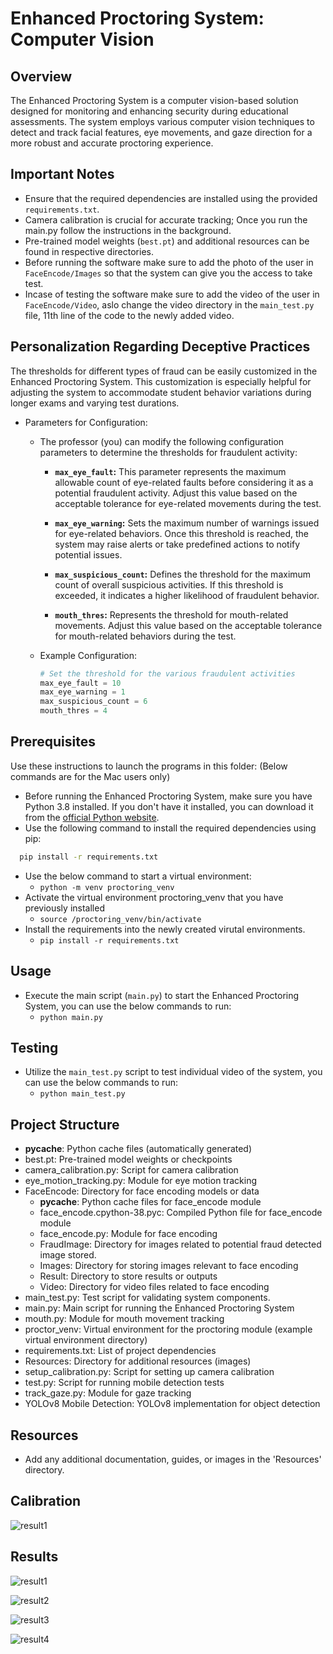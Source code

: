 # Enhanced Proctoring System: Computer Vision

## Overview
The Enhanced Proctoring System is a computer vision-based solution designed for monitoring and enhancing security during educational assessments. The system employs various computer vision techniques to detect and track facial features, eye movements, and gaze direction for a more robust and accurate proctoring experience.

## Important Notes
- Ensure that the required dependencies are installed using the provided `requirements.txt`.
- Camera calibration is crucial for accurate tracking; Once you run the main.py follow the instructions in the background.
- Pre-trained model weights (`best.pt`) and additional resources can be found in respective directories.
- Before running the software make sure to add the photo of the user in `FaceEncode/Images` so that the system can give you the access to take test.
- Incase of testing the software make sure to add the video of the user in `FaceEncode/Video`, aslo change the video directory in the `main_test.py` file, 11th line of the code to the newly added video.

## Personalization Regarding Deceptive Practices
The thresholds for different types of fraud can be easily customized in the Enhanced Proctoring System. This customization is especially helpful for adjusting the system to accommodate student behavior variations during longer exams and varying test durations.
- Parameters for Configuration:
  - The professor (you) can modify the following configuration parameters to determine the thresholds for fraudulent activity:
    - **`max_eye_fault`:**
     This parameter represents the maximum allowable count of eye-related faults before considering it as a potential fraudulent activity. Adjust this value based on the acceptable tolerance for eye-related movements during the test.

    - **`max_eye_warning`:**
     Sets the maximum number of warnings issued for eye-related behaviors. Once this threshold is reached, the system may raise alerts or take predefined actions to notify potential issues.

    - **`max_suspicious_count`:**
     Defines the threshold for the maximum count of overall suspicious activities. If this threshold is exceeded, it indicates a higher likelihood of fraudulent behavior.

    - **`mouth_thres`:**
     Represents the threshold for mouth-related movements. Adjust this value based on the acceptable tolerance for mouth-related behaviors during the test.

  - Example Configuration:
    ```python
    # Set the threshold for the various fraudulent activities
    max_eye_fault = 10
    max_eye_warning = 1
    max_suspicious_count = 6
    mouth_thres = 4
    ```

## Prerequisites
Use these instructions to launch the programs in this folder:
(Below commands are for the Mac users only)

- Before running the Enhanced Proctoring System, make sure you have Python 3.8 installed. If you don't have it installed, you can download it from the [official Python website](https://www.python.org/downloads/).
- Use the following command to install the required dependencies using pip:
```bash
  pip install -r requirements.txt
```
- Use the below command to start a virtual environment:
  - `python -m venv proctoring_venv`
- Activate the virtual environment proctoring_venv that you have previously installed
  - `source /proctoring_venv/bin/activate`
- Install the requirements into the newly created virutal environments.
  - `pip install -r requirements.txt`

## Usage
- Execute the main script (`main.py`) to start the Enhanced Proctoring System, you can use the below commands to run:
  - `python main.py`

## Testing
- Utilize the `main_test.py` script to test individual video of the system, you can use the below commands to run:
  - `python main_test.py`

## Project Structure
- __pycache__: Python cache files (automatically generated)
- best.pt: Pre-trained model weights or checkpoints
- camera_calibration.py: Script for camera calibration
- eye_motion_tracking.py: Module for eye motion tracking
- FaceEncode: Directory for face encoding models or data
  - __pycache__: Python cache files for face_encode module
  - face_encode.cpython-38.pyc: Compiled Python file for face_encode module
  - face_encode.py: Module for face encoding
  - FraudImage: Directory for images related to potential fraud detected image stored.
  - Images: Directory for storing images relevant to face encoding
  - Result: Directory to store results or outputs
  - Video: Directory for video files related to face encoding
- main_test.py: Test script for validating system components.
- main.py: Main script for running the Enhanced Proctoring System
- mouth.py: Module for mouth movement tracking
- proctor_venv: Virtual environment for the proctoring module (example virtual environment directory)
- requirements.txt: List of project dependencies
- Resources: Directory for additional resources (images)
- setup_calibration.py: Script for setting up camera calibration
- test.py: Script for running mobile detection tests
- track_gaze.py: Module for gaze tracking
- YOLOv8 Mobile Detection: YOLOv8 implementation for object detection

## Resources
- Add any additional documentation, guides, or images in the 'Resources' directory.

## Calibration

![result1]()

## Results

![result1]()

![result2]()

![result3]()

![result4]()